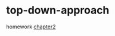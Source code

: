# top-down-approach
homework
[chapter2](https://github.com/futureshine/top-down-approach/tree/master/chapter2)
